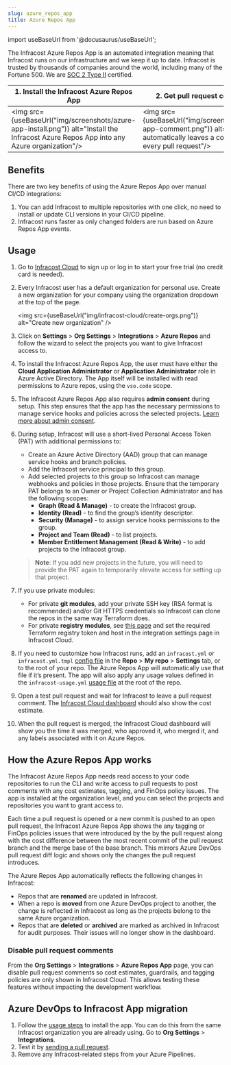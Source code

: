 ```yaml
---
slug: azure_repos_app
title: Azure Repos App
---
```


import useBaseUrl from '@docusaurus/useBaseUrl';

The Infracost Azure Repos App is an automated integration meaning that Infracost runs on our infrastructure and we keep it up to date. Infracost is trusted by thousands of companies around the world, including many of the Fortune 500. We are <a href="https://www.infracost.io/security/" target="_self" rel="">SOC 2 Type II</a> certified.

| 1. Install the Infracost Azure Repos App | 2. Get pull request comments |
|--------------|-----------|
<img src={useBaseUrl("img/screenshots/azure-app-install.png")} alt="Install the Infracost Azure Repos App into any Azure organization"/> | <img src={useBaseUrl("img/screenshots/azure-app-comment.png")} alt="Infracost automatically leaves a comment on every pull request"/>

## Benefits

There are two key benefits of using the Azure Repos App over manual CI/CD integrations:
1. You can add Infracost to multiple repositories with one click, no need to install or update CLI versions in your CI/CD pipeline.
2. Infracost runs faster as only changed folders are run based on Azure Repos App events.

## Usage

1. Go to [Infracost Cloud](https://dashboard.infracost.io) to sign up or log in to start your free trial (no credit card is needed).

2. Every Infracost user has a default organization for personal use. Create a new organization for your company using the organization dropdown at the top of the page.

   <img src={useBaseUrl("img/infracost-cloud/create-orgs.png")} alt="Create new organization" />

3. Click on **Settings** > **Org Settings** > **Integrations** > **Azure Repos** and follow the wizard to select the projects you want to give Infracost access to.

4. To install the Infracost Azure Repos App, the user must have either the **Cloud Application Administrator** or **Application Administrator** role in Azure Active Directory. The App itself will be installed with read permissions to Azure repos, using the `vso.code` scope.

5. The Infracost Azure Repos App also requires **admin consent** during setup. This step ensures that the app has the necessary permissions to manage service hooks and policies across the selected projects. [Learn more about admin consent](https://learn.microsoft.com/en-us/entra/identity/enterprise-apps/user-admin-consent-overview#admin-consent).

6. During setup, Infracost will use a short-lived Personal Access Token (PAT) with additional permissions to:
   - Create an Azure Active Directory (AAD) group that can manage service hooks and branch policies.
   - Add the Infracost service principal to this group.
   - Add selected projects to this group so Infracost can manage webhooks and policies in those projects.
   Ensure that the temporary PAT belongs to an Owner or Project Collection Administrator and has the following scopes:
      - **Graph (Read & Manage)** - to create the Infracost group.
      - **Identity (Read)** - to find the group’s identity descriptor.
      - **Security (Manage)** - to assign service hooks permissions to the group.
      - **Project and Team (Read)** - to list projects.
      - **Member Entitlement Management (Read & Write)** - to add projects to the Infracost group.

   > **Note**: If you add new projects in the future, you will need to provide the PAT again to temporarily elevate access for setting up that project.


7. If you use private modules:
    - For private **git modules**, add your private SSH key (RSA format is recommended) and/or Git HTTPS credentials so Infracost can clone the repos in the same way Terraform does.
    - For private **registry modules**, see [this page](/docs/features/terraform_modules/#terraform-registry-modules) and set the required Terraform registry token and host in the integration settings page in Infracost Cloud.

8. If you need to customize how Infracost runs, add an `infracost.yml` or `infracost.yml.tmpl` [config file](/docs/features/config_file/) in the **Repo** > **My repo** > **Settings** tab, or to the root of your repo. The Azure Repos App will automatically use that file if it’s present. The app will also apply any usage values defined in the `infracost-usage.yml` [usage file](/docs/features/usage_based_resources/) at the root of the repo.

9. Open a test pull request and wait for Infracost to leave a pull request comment. The [Infracost Cloud dashboard](https://dashboard.infracost.io) should also show the cost estimate.

10. When the pull request is merged, the Infracost Cloud dashboard will show you the time it was merged, who approved it, who merged it, and any labels associated with it on Azure Repos.

## How the Azure Repos App works

The Infracost Azure Repos App needs read access to your code repositories to run the CLI and write access to pull requests to post comments with any cost estimates, tagging, and FinOps policy issues. The app is installed at the organization level, and you can select the projects and repositories you want to grant access to.

Each time a pull request is opened or a new commit is pushed to an open pull request, the Infracost Azure Repos App shows the any tagging or FinOps policies issues that were introduced by the by the pull request along with the cost difference between the most recent commit of the pull request branch and the merge base of the base branch. This mirrors Azure DevOps pull request diff logic and shows only the changes the pull request introduces.

The Azure Repos App automatically reflects the following changes in Infracost:
- Repos that are **renamed** are updated in Infracost.
- When a repo is **moved** from one Azure DevOps project to another, the change is reflected in Infracost as long as the projects belong to the same Azure organization.
- Repos that are **deleted** or **archived** are marked as archived in Infracost for audit purposes. Their issues will no longer show in the dashboard.

### Disable pull request comments

From the **Org Settings** > **Integrations** > **Azure Repos App** page, you can disable pull request comments so cost estimates, guardrails, and tagging policies are only shown in Infracost Cloud. This allows testing these features without impacting the development workflow.

## Azure DevOps to Infracost App migration

1. Follow the [usage steps](#usage) to install the app. You can do this from the same Infracost organization you are already using. Go to **Org Settings** > **Integrations**.
2. Test it by [sending a pull request](/docs/infracost_cloud/get_started/#4-send-a-pull-request).
3. Remove any Infracost-related steps from your Azure Pipelines.
